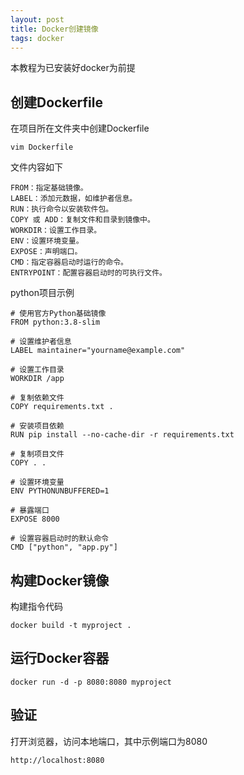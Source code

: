 ```yaml
---
layout: post
title: Docker创建镜像
tags: docker 
---
```

本教程为已安装好docker为前提


## 创建Dockerfile

在项目所在文件夹中创建Dockerfile
```centos
vim Dockerfile
```

文件内容如下
```
FROM：指定基础镜像。
LABEL：添加元数据，如维护者信息。
RUN：执行命令以安装软件包。
COPY 或 ADD：复制文件和目录到镜像中。
WORKDIR：设置工作目录。
ENV：设置环境变量。
EXPOSE：声明端口。
CMD：指定容器启动时运行的命令。
ENTRYPOINT：配置容器启动时的可执行文件。
```

python项目示例
```
# 使用官方Python基础镜像
FROM python:3.8-slim

# 设置维护者信息
LABEL maintainer="yourname@example.com"

# 设置工作目录
WORKDIR /app

# 复制依赖文件
COPY requirements.txt .

# 安装项目依赖
RUN pip install --no-cache-dir -r requirements.txt

# 复制项目文件
COPY . .

# 设置环境变量
ENV PYTHONUNBUFFERED=1

# 暴露端口
EXPOSE 8000

# 设置容器启动时的默认命令
CMD ["python", "app.py"]

```

## 构建Docker镜像

构建指令代码
```
docker build -t myproject .
```

##  运行Docker容器
```
docker run -d -p 8080:8080 myproject
```

## 验证

打开浏览器，访问本地端口，其中示例端口为8080
```
http://localhost:8080
```
